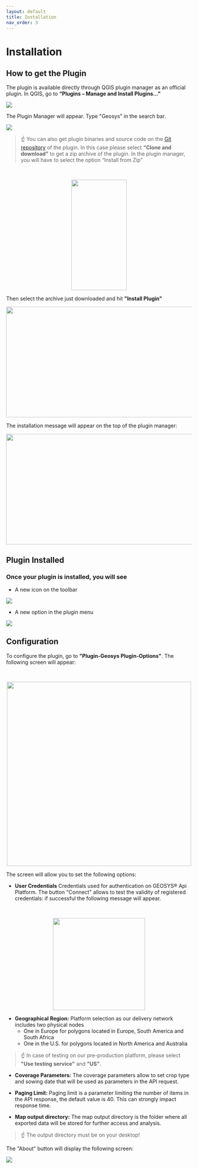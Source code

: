 ```yaml
---
layout: default
title: Installation
nav_order: 3
---
```



# Installation

## How to get the Plugin
The plugin is available directly through QGIS plugin manager as an official plugin. In QGIS, go to <Strong>“Plugins – Manage and Install Plugins..." </Strong>

![](https://raw.githubusercontent.com/GEOSYS/Images/c233061865ec2c20423f05b05aca379e46a0bff7/QGIS/pictures/doc1.png)

The Plugin Manager will appear.
Type "Geosys" in the search bar.

![](https://raw.githubusercontent.com/GEOSYS/Images/c233061865ec2c20423f05b05aca379e46a0bff7/QGIS/pictures/doc2.jpg)

> ☝️ You can also get plugin binaries and source code on the [Git repository](https://github.com/GEOSYS/qgis-plugin) of the plugin. In this case please select <Strong>“Clone and download”</Strong> to get a zip archive of the plugin. 
In the plugin manager, you will have to select the option “Install from Zip” 
<br>
<p align="center">
  <img width="150" height="300" src="https://raw.githubusercontent.com/GEOSYS/Images/c233061865ec2c20423f05b05aca379e46a0bff7/QGIS/pictures/doc3.jpg">
</p>

Then select the archive just downloaded and hit <Strong>"Install Plugin"</Strong>
<p align="center">
  <img width="600" height="300" src="https://raw.githubusercontent.com/GEOSYS/Images/c233061865ec2c20423f05b05aca379e46a0bff7/QGIS/pictures/doc4.jpg">
</p>

The installation message will appear on the top of the plugin manager:
<p align="center">
  <img width="600" height="300" src="https://raw.githubusercontent.com/GEOSYS/Images/c233061865ec2c20423f05b05aca379e46a0bff7/QGIS/pictures/doc5.png">
</p>

## Plugin Installed

 ### Once your plugin is installed, you will see


 - A new icon on the toolbar

![](https://raw.githubusercontent.com/GEOSYS/Images/c233061865ec2c20423f05b05aca379e46a0bff7/QGIS/pictures/plugin_icon.png)

 - A new option in the plugin menu


![](https://raw.githubusercontent.com/GEOSYS/Images/c233061865ec2c20423f05b05aca379e46a0bff7/QGIS/pictures/geosys_plugin_option.png)

## Configuration


To configure the plugin, go to <Strong>"Plugin-Geosys Plugin-Options"</Strong>.
The following screen will appear:

<br>
<p align="center">
  <img width="500" src="https://raw.githubusercontent.com/GEOSYS/Images/c233061865ec2c20423f05b05aca379e46a0bff7/QGIS/pictures/geosys_option_panel.png">
<br>

The screen will allow you to set the following options:
- <Strong>User Credentials</Strong> Credentials used for authentication on GEOSYS® Api Platform. The button "Connect" allows to test the validity of registered credentials: if successful the following message will appear.
  
<br>
<p align="center">
  <img width="250" src="https://raw.githubusercontent.com/GEOSYS/Images/c233061865ec2c20423f05b05aca379e46a0bff7/QGIS/pictures/Authentication_image.png">
<br>
</p>

- <Strong>Geographical Region:</Strong> Platform selection as our delivery network includes two physical nodes
    - One in Europe for polygons located in Europe, South America and South Africa
    - One in the U.S. for polygons located in North America and Australia
 > ☝️  In case of testing on our pre-production platform, please select **"Use testing service"** and **"US"**.


 - <Strong>Coverage Parameters:</Strong> The coverage parameters allow to set crop type and sowing date that will be used as parameters in the API request.

 - <Strong>Paging Limit:</Strong> Paging limit is a parameter limiting the number of items in the API response, the default value is 40. This can strongly impact response time.
 
 - <Strong>Map output directory:</Strong> The map output directory is the folder where all exported data will be stored for further access and analysis.
 > ☝️   The output directory must be on your desktop!

 The "About" button will display the following screen:

 ![](https://raw.githubusercontent.com/GEOSYS/Images/c233061865ec2c20423f05b05aca379e46a0bff7/QGIS/pictures/About_button.png)
